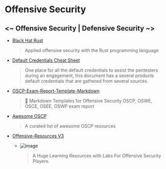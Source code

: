 # Offensive Security
## <~ Offensive Security | Defensive Security ~>

- [Black Hat Rust](https://github.com/skerkour/black-hat-rust)
  > Applied offensive security with the Rust programming language

- [Default Credentials Cheat Sheet](https://github.com/ihebski/DefaultCreds-cheat-sheet)
  > One place for all the default credentials to assist the pentesters during an engagement, this document has a several products default credentials that are gathered from several sources.

- [OSCP-Exam-Report-Template-Markdown](https://github.com/noraj/OSCP-Exam-Report-Template-Markdown)
  > 📙 Markdown Templates for Offensive Security OSCP, OSWE, OSCE, OSEE, OSWP exam report

- [Awesome OSCP](https://github.com/0x4D31/awesome-oscp)
  > A curated list of awesome OSCP resources

- [Offensive-Resources V3](https://github.com/Zeyad-Azima/Offensive-Resources) 
  - ![image](https://user-images.githubusercontent.com/51442719/173181006-7140d702-f30b-43e8-bd8e-16dd50c83010.png)
    > A Huge Learning Resources with Labs For Offensive Security Players.
